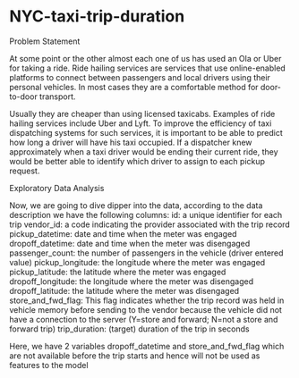 # NYC-taxi-trip-duration

Problem Statement

At some point or the other almost each one of us has used an Ola or Uber for taking a ride.
Ride hailing services are services that use online-enabled platforms to connect between passengers and local drivers using their personal vehicles. In most cases they are a comfortable method for door-to-door transport.

Usually they are cheaper than using licensed taxicabs. Examples of ride hailing services include Uber and Lyft.
To improve the efficiency of taxi dispatching systems for such services, it is important to be able to predict how long a driver will have his taxi occupied. If a dispatcher knew approximately when a taxi driver would be ending
their current ride, they would be better able to identify which driver to assign to each pickup request.


Exploratory Data Analysis

Now, we are going to dive dipper into the data, according to the data description we have the following columns:
id: a unique identifier for each trip
vendor_id: a code indicating the provider associated with the trip record
pickup_datetime: date and time when the meter was engaged
dropoff_datetime: date and time when the meter was disengaged
passenger_count: the number of passengers in the vehicle (driver entered value)
pickup_longitude: the longitude where the meter was engaged
pickup_latitude: the latitude where the meter was engaged
dropoff_longitude: the longitude where the meter was disengaged
dropoff_latitude: the latitude where the meter was disengaged
store_and_fwd_flag: This flag indicates whether the trip record was held in vehicle memory before sending to the vendor because the vehicle did not have a connection to the server (Y=store and forward; N=not a store
and forward trip)
trip_duration: (target) duration of the trip in seconds


Here, we have 2 variables dropoff_datetime and store_and_fwd_flag which are not available before the trip starts and hence will not be used as features to the model
